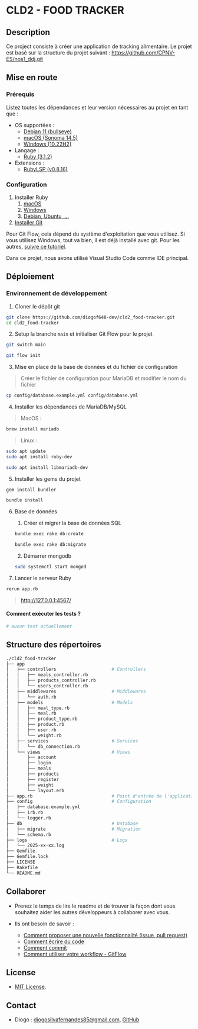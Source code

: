 # CLD2 - FOOD TRACKER

## Description

Ce project consiste à créer une application de tracking alimentaire. Le projet est basé sur la structure du projet suivant : https://github.com/CPNV-ES/nos1_ddj.git

## Mise en route

### Prérequis

Listez toutes les dépendances et leur version nécessaires au projet en tant que :

- OS supportées :
  - [Debian 11 (bullseye)](https://www.debian.org/releases/bullseye/debian-installer/index)
  - [macOS (Sonoma 14.5)](https://www.iclarified.com/91544/where-to-download-macos-sonoma)
  - [Windows (10.22H2)](https://www.microsoft.com/fr-fr/software-download/windows10%20)
- Langage :
  - [Ruby (3.1.2)](https://www.ruby-lang.org/en/documentation/installation/)
- Extensions :
  - [RubyLSP (v0.8.16)](https://shopify.github.io/ruby-lsp/#with-vs-code)

### Configuration

1. Installer Ruby
   1. [macOS](https://www.ruby-lang.org/en/documentation/installation/#homebrew)
   2. [Windows](https://www.ruby-lang.org/en/documentation/installation/#winget)
   3. [Debian, Ubuntu, ...](https://www.ruby-lang.org/en/documentation/installation/#apt)
2. [Installer Git](https://git-scm.com/book/en/v2/Getting-Started-Installing-Git)

Pour Git Flow, cela dépend du système d'exploitation que vous utilisez. Si vous utilisez Windows, tout va bien, il est déjà installé avec git. Pour les autres, [suivre ce tutoriel](https://skoch.github.io/Git-Workflow/).

Dans ce projet, nous avons utilisé Visual Studio Code comme IDE principal.

## Déploiement

### Environnement de développement

1. Cloner le dépôt git

```bash
git clone https://github.com/diogof648-dev/cld2_food-tracker.git
cd cld2_food-tracker
```

2. Setup la branche `main` et initialiser Git Flow pour le projet

```bash
git switch main

git flow init
```

3. Mise en place de la base de données et du fichier de configuration

> Créer le fichier de configuration pour MariaDB et modifier le nom du fichier

```bash
cp config/database.example.yml config/database.yml
```

4. Installer les dépendances de MariaDB/MySQL

> MacOS :

```bash
brew install mariadb
```

> Linux :

```bash
sudo apt update
sudo apt install ruby-dev

sudo apt install libmariadb-dev
```

5. Installer les gems du projet

```bash
gem install bundler

bundle install
```

6. Base de données

   1. Créer et migrer la base de données SQL

   ```bash
   bundle exec rake db:create

   bundle exec rake db:migrate
   ```

   2. Démarrer mongodb

   ```bash
   sudo systemctl start mongod
   ```

7. Lancer le serveur Ruby

```bash
rerun app.rb
```

> http://127.0.0.1:4567/

#### Comment exécuter les tests ?

```bash
# aucun test actuellement
```

## Structure des répertoires

```bash
./cld2_food-tracker
├── app
│   ├── controllers                     # Controllers
│   │   ├── meals_controller.rb
│   │   ├── products_controller.rb
│   │   └── users_controller.rb
│   ├── middlewares                     # Middlewares
│   │   └── auth.rb
│   ├── models                          # Models
│   │   ├── meal_type.rb
│   │   ├── meal.rb
│   │   ├── product_type.rb
│   │   ├── product.rb
│   │   ├── user.rb
│   │   └── weight.rb
│   ├── services                        # Services
│   │   └── db_connection.rb
│   └── views                           # Views
│       ├── account
│       ├── login
│       ├── meals
│       ├── products
│       ├── register
│       ├── weight
│       └── layout.erb
├── app.rb                              # Point d'entrée de l'application
├── config                              # Configuration
│   ├── database.example.yml
│   ├── irb.rb
│   └── logger.rb
├── db                                  # Database
│   ├── migrate                         # Migration
│   └── schema.rb
├── logs                                # Logs
│   └── 2025-xx-xx.log
├── Gemfile
├── Gemfile.lock
├── LICENSE
├── Rakefile
└── README.md
```

## Collaborer

- Prenez le temps de lire le readme et de trouver la façon dont vous souhaitez aider les autres développeurs à collaborer avec vous.

- Ils ont besoin de savoir :
  - [Comment proposer une nouvelle fonctionnalité (issue, pull request)](https://github.com/CPNV-ES/nos1_ddj/issues)
  - [Comment écrire du code](https://www.php-fig.org/psr/psr-12/)
  - [Comment commit](https://www.conventionalcommits.org/en/v1.0.0/)
  - [Comment utiliser votre workflow - GitFlow](https://nvie.com/posts/a-successful-git-branching-model/)

## License

- [MIT License](LICENSE).

## Contact

- Diogo : <diogosilvafernandes85@gmail.com>, [GitHub](https://github.com/diogof648-dev)
